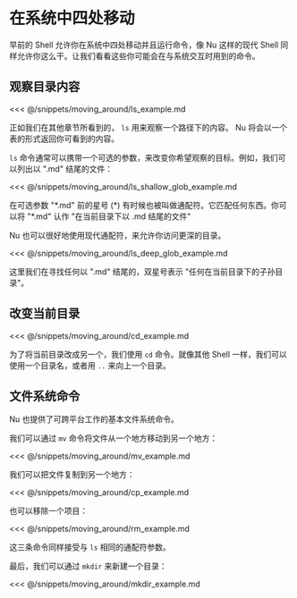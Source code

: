 # 在系统中四处移动

早前的 Shell 允许你在系统中四处移动并且运行命令，像 Nu 这样的现代 Shell 同样允许你这么干。让我们看看这些你可能会在与系统交互时用到的命令。

## 观察目录内容

<<< @/snippets/moving_around/ls_example.md

正如我们在其他章节所看到的， `ls` 用来观察一个路径下的内容。 Nu 将会以一个表的形式返回你可看到的内容。

`ls` 命令通常可以携带一个可选的参数，来改变你希望观察的目标。例如，我们可以列出以 ".md" 结尾的文件：

<<< @/snippets/moving_around/ls_shallow_glob_example.md

在可选参数 "\*.md" 前的星号 (\*) 有时候也被叫做通配符。它匹配任何东西。你可以将 "\*.md" 认作 "在当前目录下以 .md 结尾的文件"

Nu 也可以很好地使用现代通配符，来允许你访问更深的目录。

<<< @/snippets/moving_around/ls_deep_glob_example.md

这里我们在寻找任何以 ".md" 结尾的，双星号表示 "任何在当前目录下的子孙目录"。

## 改变当前目录

<<< @/snippets/moving_around/cd_example.md

为了将当前目录改成另一个，我们使用 `cd` 命令。就像其他 Shell 一样，我们可以使用一个目录名，或者用 `..` 来向上一个目录。

## 文件系统命令

Nu 也提供了可跨平台工作的基本文件系统命令。

我们可以通过 `mv` 命令将文件从一个地方移动到另一个地方：

<<< @/snippets/moving_around/mv_example.md

我们可以把文件复制到另一个地方：

<<< @/snippets/moving_around/cp_example.md

也可以移除一个项目：

<<< @/snippets/moving_around/rm_example.md

这三条命令同样接受与 `ls` 相同的通配符参数。

最后，我们可以通过 `mkdir` 来新建一个目录：

<<< @/snippets/moving_around/mkdir_example.md
